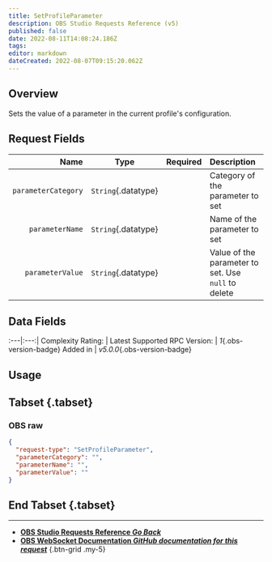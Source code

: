 ```yaml
---
title: SetProfileParameter
description: OBS Studio Requests Reference (v5)
published: false
date: 2022-08-11T14:08:24.186Z
tags: 
editor: markdown
dateCreated: 2022-08-07T09:15:20.062Z
---
```


## Overview
Sets the value of a parameter in the current profile's configuration.

## Request Fields
Name | Type | Required| Description |
----:|:----:|:-------:|:------------|
`parameterCategory` | `String`{.datatype} | <i class="mdi mdi-check-bold"></i> | Category of the parameter to set
`parameterName` | `String`{.datatype} | <i class="mdi mdi-check-bold"></i> | Name of the parameter to set
`parameterValue` | `String`{.datatype} | <i class="mdi mdi-check-bold"></i> | Value of the parameter to set. Use `null` to delete

## Data Fields
:---|:---:|
Complexity Rating: | <span class="stars stars--4"></span>
Latest Supported RPC Version: | *1*{.obs-version-badge}
Added in | *v5.0.0*{.obs-version-badge}

## Usage
## Tabset {.tabset}
### OBS raw
```json
{
  "request-type": "SetProfileParameter",
  "parameterCategory": "",
  "parameterName": "",
  "parameterValue": ""
}
```
## End Tabset {.tabset}

---

- [<i class="mdi mdi-chevron-left"></i>**OBS Studio Requests Reference *Go Back***](/en/Broadcasters/OBS/Requests)
- [<i class="mdi mdi-github"></i> **OBS WebSocket Documentation *GitHub documentation for this request***](https://github.com/obsproject/obs-websocket/blob/master/docs/generated/protocol.md#setprofileparameter)
{.btn-grid .my-5}